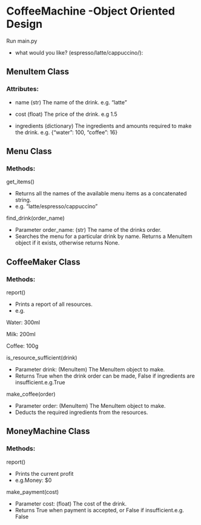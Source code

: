 # CoffeeMachine -Object Oriented Design
Run main.py
- what would you like? (espresso/latte/cappuccino/):


## MenuItem Class

### Attributes:

- name
(str) The name of the drink.
e.g. “latte”

- cost
(float) The price of the drink.
e.g 1.5

- ingredients
(dictionary) The ingredients and amounts required to make the drink.
e.g. {“water”: 100, “coffee”: 16}



## Menu Class

### Methods:
get_items()

- Returns all the names of the available menu items as a concatenated string.
- e.g. “latte/espresso/cappuccino”


find_drink(order_name)

- Parameter order_name: (str) The name of the drinks order.
- Searches the menu for a particular drink by name. Returns a MenuItem object if it exists, otherwise returns None.



## CoffeeMaker Class

### Methods:
report()

- Prints a report of all resources.
- e.g.

Water: 300ml

Milk: 200ml

Coffee: 100g


is_resource_sufficient(drink)

- Parameter drink: (MenuItem) The MenuItem object to make.
- Returns True when the drink order can be made, False if ingredients are insufficient.e.g.True


make_coffee(order)

- Parameter order: (MenuItem) The MenuItem object to make.
- Deducts the required ingredients from the resources.



## MoneyMachine Class

### Methods:
report()

- Prints the current profit
- e.g.Money: $0


make_payment(cost)

- Parameter cost: (float) The cost of the drink.
- Returns True when payment is accepted, or False if insufficient.e.g. False

